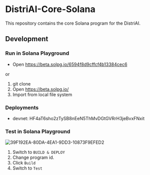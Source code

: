 # DistriAI-Core-Solana
This repository contains the core Solana program for the DistriAI.

## Development
### Run in Solana Playground
- Open https://beta.solpg.io/6594f8d9cffcf4b13384cec6

or

1. git clone
1. Open https://beta.solpg.io/
1. Import from local file system

### Deployments
- devnet: HF4aT6sho2zTySB8nEeN5ThMvDGtGVRrH3jeBvxFNxit

### Test in Solana Playground

![39F192EA-80DA-4EA1-9DD3-10873F9EFED2](https://github.com/distri-group/DistriAI-Core-Solana/assets/96568736/efd8fdd1-eb93-44ca-86d2-5c18486e7165)

1. Switch to `BUILD & DEPLOY`
1. Change program id.
1. Click `Build`
1. Switch to `Test`
